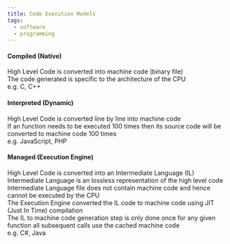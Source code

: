 ```yaml
---
title: Code Execution Models
tags:
  - software
  - programming
---
```


#### Compiled (Native)  
High Level Code is converted into machine code (binary file)  
The code generated is specific to the architecture of the CPU  
e.g. C, C++

#### Interpreted (Dynamic)
High Level Code is converted line by line into machine code  
If an function needs to be executed 100 times then its source code will be converted to machine code 100 times  
e.g. JavaScript, PHP

#### Managed (Execution Engine)  
High Level Code is converted into an Intermediate Language (IL)  
Intermediate Language is an lossless representation of the high level code  
Intermediate Language file does not contain machine code and hence cannot be executed by the CPU  
The Execution Engine converted the IL code to machine code using JIT (Just In Time) compilation  
The IL to machine code generation step is only done once for any given function all subsequent calls use the cached machine code  
e.g. C#, Java